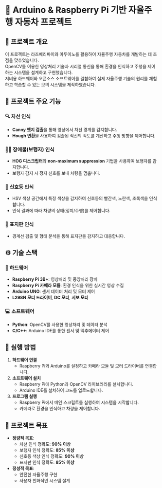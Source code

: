 #  🚗 Arduino & Raspberry Pi 기반 자율주행 자동차 프로젝트

## 📒 프로젝트 개요
이 프로젝트는 라즈베리파이와 아두이노를 활용하여 자율주행 자동차를 개발하는 데 초점을 맞추었습니다.  
OpenCV를 이용한 영상처리 기술과 시리얼 통신을 통해 환경을 인식하고 주행을 제어하는 시스템을 설계하고 구현했습니다.  
저비용 하드웨어와 오픈소스 소프트웨어를 결합하여 실제 자율주행 기술의 원리를 체험하고 학습할 수 있는 모의 시스템을 제작하였습니다.

## 📂 프로젝트 주요 기능
### 🔍 차선 인식
- **Canny 엣지 검출**을 통해 영상에서 차선 경계를 감지합니다.
- **Hough 변환**을 사용하여 검출된 직선의 각도를 계산하고 주행 방향을 제어합니다.

### 🚶‍♂️ 장애물(보행자) 인식
- **HOG 디스크립터**와 **non-maximum suppression** 기법을 사용하여 보행자를 감지합니다.
- 보행자 감지 시 정지 신호를 보내 차량을 멈춥니다.

### 🚦 신호등 인식
- HSV 색상 공간에서 특정 색상을 감지하여 신호등의 빨간색, 노란색, 초록색을 인식합니다.
- 인식 결과에 따라 차량의 상태(정지/주행)를 제어합니다.

### 🛑 표지판 인식
- 경계선 검출 및 형태 분석을 통해 표지판을 감지하고 대응합니다.

## ⚙️ 기술 스택
### 📡 하드웨어
- **Raspberry Pi 3B+**: 영상처리 및 중앙처리 장치
- **Raspberry Pi 카메라 모듈**: 환경 인식을 위한 실시간 영상 수집
- **Arduino UNO**: 센서 데이터 처리 및 모터 제어
- **L298N 모터 드라이버**, **DC 모터**, **서보 모터**

### 💻 소프트웨어
- **Python**: OpenCV를 사용한 영상처리 및 데이터 분석
- **C/C++**: Arduino IDE를 통한 센서 및 액추에이터 제어

## 📌 실행 방법
1. **하드웨어 연결**
   - Raspberry Pi와 Arduino를 설정하고 카메라 모듈 및 모터 드라이버를 연결합니다.
2. **소프트웨어 설치**
   - Raspberry Pi에 Python과 OpenCV 라이브러리를 설치합니다.
   - Arduino IDE를 설치하여 코드를 업로드합니다.
3. **프로그램 실행**
   - Raspberry Pi에서 메인 스크립트를 실행하여 시스템을 시작합니다.
   - 카메라로 환경을 인식하고 차량을 제어합니다.

## 🎯 프로젝트 목표
- **정량적 목표**:
  - 차선 인식 정확도: **90% 이상**
  - 보행자 인식 정확도: **85% 이상**
  - 신호등 색상 인식 정확도: **90% 이상**
  - 표지판 인식 정확도: **85% 이상**
- **정성적 목표**:
  - 안전한 자율주행 구현
  - 사용자 친화적인 시스템 설계
